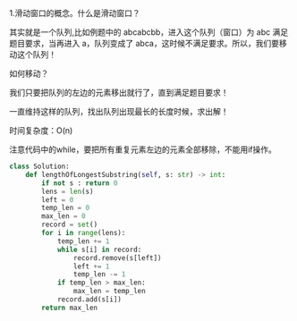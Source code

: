 1.滑动窗口的概念。什么是滑动窗口？

其实就是一个队列,比如例题中的 abcabcbb，进入这个队列（窗口）为 abc 满足题目要求，当再进入 a，队列变成了 abca，这时候不满足要求。所以，我们要移动这个队列！

如何移动？

我们只要把队列的左边的元素移出就行了，直到满足题目要求！

一直维持这样的队列，找出队列出现最长的长度时候，求出解！

时间复杂度：O(n)

注意代码中的while，要把所有重复元素左边的元素全部移除，不能用if操作。

```python
class Solution:
    def lengthOfLongestSubstring(self, s: str) -> int:
        if not s : return 0
        lens = len(s)
        left = 0
        temp_len = 0
        max_len = 0
        record = set()
        for i in range(lens):
            temp_len += 1
            while s[i] in record:
                record.remove(s[left])
                left += 1
                temp_len -= 1
            if temp_len > max_len:
                max_len = temp_len
            record.add(s[i])
        return max_len

```

